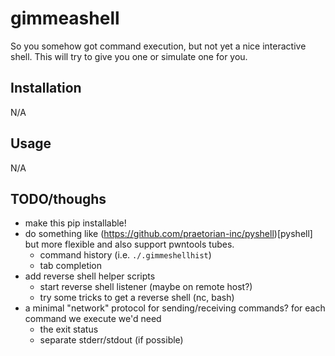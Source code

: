# gimmeashell

So you somehow got command execution, but not yet a nice interactive shell.
This will try to give you one or simulate one for you.

## Installation

N/A

## Usage

N/A

## TODO/thoughs

- make this pip installable!
- do something like (https://github.com/praetorian-inc/pyshell)[pyshell] but
  more flexible and also support pwntools tubes.
  - command history (i.e. `./.gimmeshellhist`)
  - tab completion
- add reverse shell helper scripts
  - start reverse shell listener (maybe on remote host?)
  - try some tricks to get a reverse shell (nc, bash)
- a minimal "network" protocol for sending/receiving commands? for each command
  we execute we'd need
  - the exit status
  - separate stderr/stdout (if possible)
